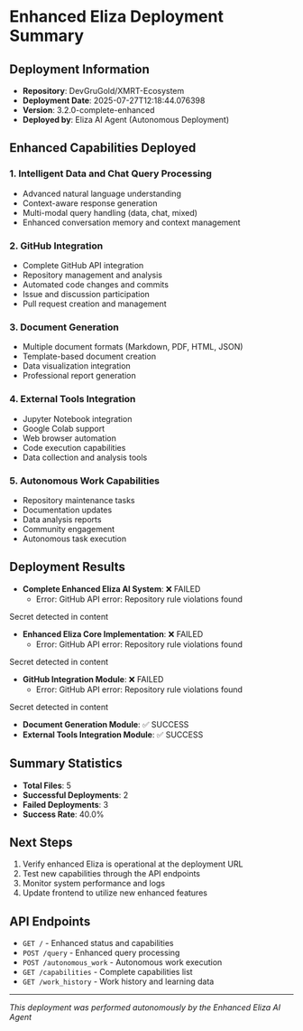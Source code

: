 # Enhanced Eliza Deployment Summary

## Deployment Information
- **Repository**: DevGruGold/XMRT-Ecosystem
- **Deployment Date**: 2025-07-27T12:18:44.076398
- **Version**: 3.2.0-complete-enhanced
- **Deployed by**: Eliza AI Agent (Autonomous Deployment)

## Enhanced Capabilities Deployed

### 1. Intelligent Data and Chat Query Processing
- Advanced natural language understanding
- Context-aware response generation
- Multi-modal query handling (data, chat, mixed)
- Enhanced conversation memory and context management

### 2. GitHub Integration
- Complete GitHub API integration
- Repository management and analysis
- Automated code changes and commits
- Issue and discussion participation
- Pull request creation and management

### 3. Document Generation
- Multiple document formats (Markdown, PDF, HTML, JSON)
- Template-based document creation
- Data visualization integration
- Professional report generation

### 4. External Tools Integration
- Jupyter Notebook integration
- Google Colab support
- Web browser automation
- Code execution capabilities
- Data collection and analysis tools

### 5. Autonomous Work Capabilities
- Repository maintenance tasks
- Documentation updates
- Data analysis reports
- Community engagement
- Autonomous task execution

## Deployment Results

- **Complete Enhanced Eliza AI System**: ❌ FAILED
  - Error: GitHub API error: Repository rule violations found

Secret detected in content


- **Enhanced Eliza Core Implementation**: ❌ FAILED
  - Error: GitHub API error: Repository rule violations found

Secret detected in content


- **GitHub Integration Module**: ❌ FAILED
  - Error: GitHub API error: Repository rule violations found

Secret detected in content


- **Document Generation Module**: ✅ SUCCESS
- **External Tools Integration Module**: ✅ SUCCESS

## Summary Statistics
- **Total Files**: 5
- **Successful Deployments**: 2
- **Failed Deployments**: 3
- **Success Rate**: 40.0%

## Next Steps
1. Verify enhanced Eliza is operational at the deployment URL
2. Test new capabilities through the API endpoints
3. Monitor system performance and logs
4. Update frontend to utilize new enhanced features

## API Endpoints
- `GET /` - Enhanced status and capabilities
- `POST /query` - Enhanced query processing
- `POST /autonomous_work` - Autonomous work execution
- `GET /capabilities` - Complete capabilities list
- `GET /work_history` - Work history and learning data

---
*This deployment was performed autonomously by the Enhanced Eliza AI Agent*
